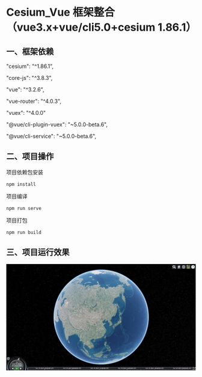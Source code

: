 # Cesium_Vue 框架整合（vue3.x+vue/cli5.0+cesium 1.86.1）


## 一、框架依赖

 "cesium": "^1.86.1",

  "core-js": "^3.8.3",

  "vue": "^3.2.6",

  "vue-router": "^4.0.3",

  "vuex": "^4.0.0"

"@vue/cli-plugin-vuex": "~5.0.0-beta.6",

  "@vue/cli-service": "~5.0.0-beta.6",

## 二、项目操作

项目依赖包安装

```
npm install
```

项目编译

```
npm run serve
```

项目打包

```
npm run build
```

## 三、项目运行效果

![](.\public\Snipaste_2021-10-19_09-31-22.jpg)


